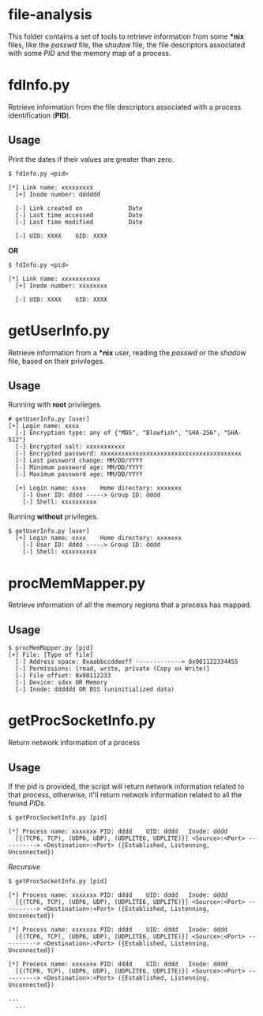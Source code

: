 # file-analysis

This folder contains a set of tools to retrieve information from some **\*nix** files, like the _passwd_ file, 
the _shadow_ file, the file descriptors associated with some _PID_ and the memory map of a process.

# fdInfo.py

Retrieve information from the file descriptors associated with a process identification (**PID**).

## Usage

Print the dates if their values are greater than zero.

```
$ fdInfo.py <pid>

[*] Link name: xxxxxxxxx
  [+] Inode number: dddddd
  
  [-] Link created on             Date
  [-] Last time accessed          Date
  [-] Last time modified          Date
  
  [-] UID: XXXX    GID: XXXX
```

**OR**

```
$ fdInfo.py <pid>

[*] Link name: xxxxxxxxxxx
  [+] Inode number: xxxxxxxx
  
  [-] UID: XXXX    GID: XXXX
```

# getUserInfo.py

Retrieve information from a **\*nix** user, reading the _passwd_ or the _shadow_ file, based on their privileges.

## Usage

Running with **root** privileges.

```
# getUserInfo.py [user]
[+] Login name: xxxx
  [-] Encryption type: any of {"MD5", "Blowfish", "SHA-256", "SHA-512"}
  [-] Encrypted salt: xxxxxxxxxxx
  [-] Encrypted password: xxxxxxxxxxxxxxxxxxxxxxxxxxxxxxxxxxxxxxxx
  [-] Last password change: MM/DD/YYYY
  [-] Minimum password age: MM/DD/YYYY
  [-] Maximum password age: MM/DD/YYYY

  [+] Login name: xxxx    Home directory: xxxxxxx
    [-] User ID: dddd -----> Group ID: dddd
    [-] Shell: xxxxxxxxxx
```

Running **without** privileges.

```
$ getUserInfo.py [user]
  [+] Login name: xxxx    Home directory: xxxxxxx
    [-] User ID: dddd -----> Group ID: dddd
    [-] Shell: xxxxxxxxxx
```

# procMemMapper.py

Retrieve information of all the memory regions that a process has mapped.

## Usage

```
$ procMemMapper.py [pid]
[+] File: [Type of file]
  [-] Address space: 0xaabbccddeeff -------------> 0x001122334455
  [-] Permissions: [read, write, private (Copy on Write)]
  [-] File offset: 0x00112233
  [-] Device: sdxx OR Memory
  [-] Inode: dddddd OR BSS (uninitialized data)
```


# getProcSocketInfo.py

Return network information of a process

## Usage

If the pid is provided, the script will return network information related to that process, otherwise,
it'll return network information related to all the found _PIDs_.

```
$ getProcSocketInfo.py [pid]

[*] Process name: xxxxxxx PID: dddd    UID: dddd   Inode: dddd
  [{(TCP6, TCP), (UDP6, UDP), (UDPLITE6, UDPLITE)}] <Source>:<Port> ----------> <Destination>:<Port> ({Established, Listenning, Unconnected})

```

_Recursive_

```
$ getProcSocketInfo.py [pid]

[*] Process name: xxxxxxx PID: dddd    UID: dddd   Inode: dddd
  [{(TCP6, TCP), (UDP6, UDP), (UDPLITE6, UDPLITE)}] <Source>:<Port> ----------> <Destination>:<Port> ({Established, Listenning, Unconnected})

[*] Process name: xxxxxxx PID: dddd    UID: dddd   Inode: dddd
  [{(TCP6, TCP), (UDP6, UDP), (UDPLITE6, UDPLITE)}] <Source>:<Port> ----------> <Destination>:<Port> ({Established, Listenning, Unconnected})

[*] Process name: xxxxxxx PID: dddd    UID: dddd   Inode: dddd
  [{(TCP6, TCP), (UDP6, UDP), (UDPLITE6, UDPLITE)}] <Source>:<Port> ----------> <Destination>:<Port> ({Established, Listenning, Unconnected})

...
  ...
```
